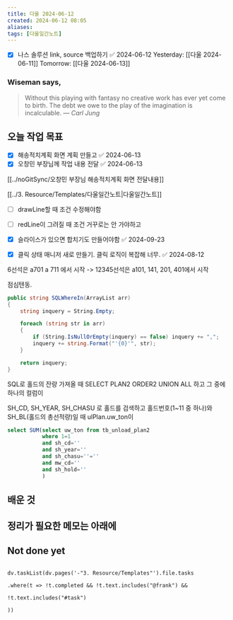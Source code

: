 ```yaml
---
title: 다울 2024-06-12
created: 2024-06-12 08:05
aliases: 
tags: [다울일간노트]
---
```

- [x] 나스 솔루션 link, source 백업하기 ✅ 2024-06-12
Yesterday: [[다울 2024-06-11]]
Tomorrow: [[다울 2024-06-13]]

### Wiseman says,
> Without this playing with fantasy no creative work has ever yet come to birth. The debt we owe to the play of the imagination is incalculable.
> — <cite>Carl Jung</cite>


## 오늘 작업 목표

- [x] 해송적치계획 화면 계획 만들고 ✅ 2024-06-13
- [x] 오창민 부장님께 작업 내용 전달 ✅ 2024-06-13

[[../noGitSync/오창민 부장님 해송적치계획 화면 전달내용]]

[[../3. Resource/Templates/다울일간노트|다울일간노트]]

- [ ] drawLine할 때 조건 수정해야함
- [ ] redLine이 그려질 때 조건 거꾸로는 안 가야하고
- [x] 슬라이스가 있으면 합치기도 만들어야함 ✅ 2024-09-23
- [x] 클릭 상태 매니저 새로 만들기. 클릭 로직이 복잡해 너무. ✅ 2024-08-12


6선석은 a701 a 711 에서 시작 -> 
12345선석은 a101, 141, 201, 401에서 시작


점심텐동.
```cs
public string SQLWhereIn(ArrayList arr)
{
    string inquery = String.Empty;

    foreach (string str in arr)
    {
        if (String.IsNullOrEmpty(inquery) == false) inquery += ",";
        inquery += string.Format("'{0}'", str);
    }

    return inquery;
}
```


SQL로 홀드의 잔량 가져올 때
SELECT PLAN2 ORDER2 UNION ALL 하고
그 중에 하나의 컬럼이

SH_CD, SH_YEAR, SH_CHASU 로 홀드를 검색하고 홀드번호(1~11 중 하나)와 SH_BL(홀드의 총선적량)일 때 ulPlan.uw_ton이 
```sql
select SUM(select uw_ton from tb_unload_plan2 
		   where 1=1 
		   and sh_cd=''
		   and sh_year=''
		   and sh_chasu=''=''
		   and mw_cd=''
		   and sh_hold=''
		   )
```


## 배운 것



## 정리가 필요한 메모는 아래에

## Not done yet

```dataviewjs

dv.taskList(dv.pages('-"3. Resource/Templates"').file.tasks

.where(t => !t.completed && !t.text.includes("@frank") &&

!t.text.includes("#task")

))

```
